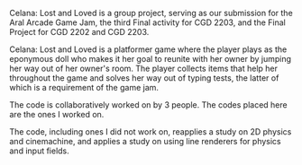 Celana: Lost and Loved is a group project, serving as our submission for the Aral Arcade Game Jam, the third Final activity for CGD 2203, and the Final Project for CGD 2202 and CGD 2203.

Celana: Lost and Loved is a platformer game where the player plays as the eponymous doll who makes it her goal to reunite with her owner by jumping her way out of her owner's room. The player collects items that help her throughout the game and solves her way out of typing tests, the latter of which is a requirement of the game jam.

The code is collaboratively worked on by 3 people. The codes placed here are the ones I worked on.

The code, including ones I did not work on, reapplies a study on 2D physics and cinemachine, and applies a study on using line renderers for physics and input fields.